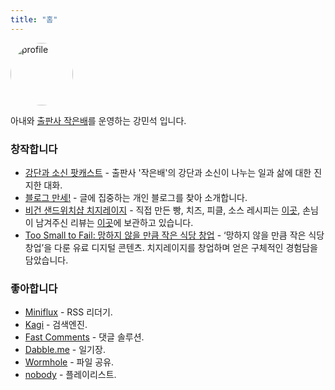 ```yaml
---
title: "홈"
---
```

<style>
img {
    width: 100px;
    height: 100px;
    border-radius: 50%;
}
</style>
![profile](https://micro.kangminsuk.com/uploads/2024/minse.jpg)

아내와 [출판사 작은배](https://jagunbae.com/about/)를 운영하는 강민석 입니다.

### 창작합니다
- [강단과 소신 팟캐스트](https://www.youtube.com/playlist?list=PLxwFutPC1Kq53Iam6OeVNUNdpFJqK5ArH) - 출판사 '작은배'의 강단과 소신이 나누는 일과 삶에 대한 진지한 대화.
- [블로그 만세!](http://blogmansae.com/) - 글에 집중하는 개인 블로그를 찾아 소개합니다. 
- [비건 샌드위치샵 치지레이지](https://jagunbae.com/tag/work/) - 직접 만든 빵, 치즈, 피클, 소스 레시피는 [이곳](https://jagunbae.com/tag/food/), 손님이 남겨주신 리뷰는 [이곳](https://reviews.cheesylazy.com/)에 보관하고 있습니다.
- [Too Small to Fail: 망하지 않을 만큼 작은 식당 창업](https://jagunbae.com/too-small-to-fail/) - ‘망하지 않을 만큼 작은 식당 창업’을 다룬 유료 디지털 콘텐츠. 치지레이지를 창업하며 얻은 구체적인 경험담을 담았습니다.

### 좋아합니다
- [Miniflux](https://miniflux.app/) - RSS 리더기.
- [Kagi](https://kagi.com/) - 검색엔진.
- [Fast Comments](https://fastcomments.com/) - 댓글 솔루션.
- [Dabble.me](https://workspace.google.com/) - 일기장.
- [Wormhole](https://wormhole.app) - 파일 공유.
- [nobody](https://www.youtube.com/@nobodyplaylists) - 플레이리스트.